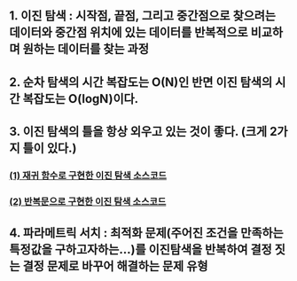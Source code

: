 ## 1. 이진 탐색 : 시작점, 끝점, 그리고 중간점으로 찾으려는 데이터와 중간점 위치에 있는 데이터를 반복적으로 비교하며 원하는 데이터를 찾는 과정

## 2. 순차 탐색의 시간 복잡도는 O(N)인 반면 이진 탐색의 시간 복잡도는 O(logN)이다. 

## 3. 이진 탐색의 틀을 항상 외우고 있는 것이 좋다. (크게 2가지 틀이 있다.)
### [(1) 재귀 함수로 구현한 이진 탐색 소스코드 ](https://github.com/pykido/Algorithm/blob/main/About/binary_search/%EC%9E%AC%EA%B7%80%20%ED%95%A8%EC%88%98%EB%A1%9C%20%EA%B5%AC%ED%98%84%ED%95%9C%20%EC%9D%B4%EC%A7%84%20%ED%83%90%EC%83%89%20%EC%86%8C%EC%8A%A4%EC%BD%94%EB%93%9C.py)

### [(2) 반복문으로 구현한 이진 탐색 소스코드 ](https://github.com/pykido/Algorithm/blob/main/About/binary_search/%EB%B0%98%EB%B3%B5%EB%AC%B8%EC%9C%BC%EB%A1%9C%20%EA%B5%AC%ED%98%84%ED%95%9C%20%EC%9D%B4%EC%A7%84%20%ED%83%90%EC%83%89%20%EC%86%8C%EC%8A%A4%EC%BD%94%EB%93%9C.py)

## 4. 파라메트릭 서치 : 최적화 문제(주어진 조건을 만족하는 특정값을 구하고자하는...)를 이진탐색을 반복하여 결정 짓는 결정 문제로 바꾸어 해결하는 문제 유형 
